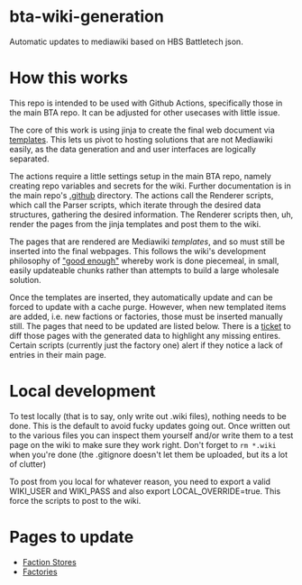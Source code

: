 # bta-wiki-generation
Automatic updates to mediawiki based on HBS Battletech json.

# How this works
This repo is intended to be used with Github Actions, specifically those in the main BTA repo. It can be adjusted for other usecases with little issue.

The core of this work is using jinja to create the final web document via [templates](templates/). This lets us pivot to hosting solutions that are not Mediawiki easily, as the data generation and and user interfaces are logically separated.

The actions require a little settings setup in the main BTA repo, namely creating repo variables and secrets for the wiki. Further documentation is in the main repo's [.github](https://github.com/BattleTech-Advanced-3062/BattleTech-Advanced/tree/development/.github/) directory. The actions call the Renderer scripts, which call the Parser scripts, which iterate through the desired data structures, gathering the desired information. The Renderer scripts then, uh, render the pages from the jinja templates and post them to the wiki. 

The pages that are rendered are Mediawiki *templates*, and so must still be inserted into the final webpages. This follows the wiki's development philosophy of ["good enough"](https://www.bta3062.com/index.php?title=Wiki_Team_Hub#Coding_Philosophy) whereby work is done piecemeal, in small, easily updateable chunks rather than attempts to build a large wholesale solution. 

Once the templates are inserted, they automatically update and can be forced to update with a cache purge. However, when new templated items are added, i.e. new factions or factories, those must be inserted manually still. The pages that need to be updated are listed below. There is a [ticket](https://github.com/BattleTech-Advanced-3062/bta-wiki-automation/issues/2) to diff those pages with the generated data to highlight any missing entires. Certain scripts (currently just the factory one) alert if they notice a lack of entries in their main page. 

# Local development
To test locally (that is to say, only write out .wiki files), nothing needs to be done. This is the default to avoid fucky updates going out. Once written out to the various files you can inspect them yourself and/or write them to a test page on the wiki to make sure they work right. Don't forget to `rm *.wiki` when you're done (the .gitignore doesn't let them be uploaded, but its a lot of clutter)

To post from you local for whatever reason, you need to export a valid WIKI_USER and WIKI_PASS and also export LOCAL_OVERRIDE=true. This force the scripts to post to the wiki. 

# Pages to update
- [Faction Stores](https://www.bta3062.com/index.php?title=Faction_Stores)
- [Factories](https://www.bta3062.com/index.php?title=Factory_Worlds)